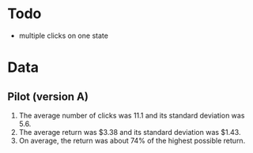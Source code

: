 

# Todo
- multiple clicks on one state

# Data

## Pilot (version A)
1. The average number of clicks was 11.1 and its standard deviation was 5.6.
2. The average return was $3.38 and its standard deviation was $1.43.
3. On average, the return was about 74% of the highest possible return.
